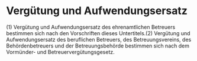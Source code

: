 # Vergütung und Aufwendungsersatz

(1) Vergütung und Aufwendungsersatz des ehrenamtlichen Betreuers bestimmen sich nach den Vorschriften dieses Untertitels.(2) Vergütung und Aufwendungsersatz des beruflichen Betreuers, des Betreuungsvereins, des Behördenbetreuers und der Betreuungsbehörde bestimmen sich nach dem Vormünder- und Betreuervergütungsgesetz. 

